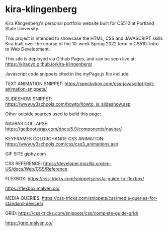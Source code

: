 # kira-klingenberg

Kira Klingenberg's personal portfolio website built for CS510 at Portland State University.

This project is intended to showcase the HTML, CSS and JAVASCRIPT skills Kira built over the course of the 10-week Spring 2022 term in CS510: Intro to Web Development.

This site is deployed via Github Pages, and can be seen live at:
https://kiraoyd.github.io/kira-klingenberg/

Javascript code snippets cited in the myPage.js file include:

TEXT ANIMATION SNIPPET:
https://speckyboy.com/css-javascript-text-animation-snippets/

SLIDESHOW SNIPPET:
https://www.w3schools.com/howto/howto_js_slideshow.asp

Other outside sources used to build this page:

NAVBAR COLLAPSE:
https://getbootstrap.com/docs/5.0/components/navbar/

KEYFRAMES COLORCHANGE CSS ANIMATION:
https://www.w3schools.com/css/css3_animations.asp

GIF SITE
giphy.com

CSS REFERENCE:
https://developer.mozilla.org/en-US/docs/Web/CSS/Reference

FLEXBOX:
https://css-tricks.com/snippets/css/a-guide-to-flexbox/

https://flexbox.malven.co/

MEDIA QUERIES:
https://css-tricks.com/snippets/css/media-queries-for-standard-devices/

GRID:
https://css-tricks.com/snippets/css/complete-guide-grid/

https://grid.malven.co/
